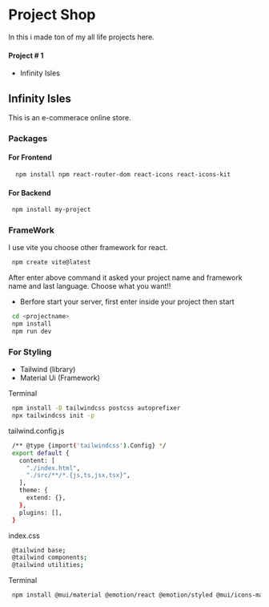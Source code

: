 
# Project Shop

In this i made ton of my all life projects here.


#### Project # 1
- Infinity Isles


## Infinity Isles

This is an e-commerace online store.

### Packages
 
 #### For Frontend
    
```bash
  npm install npm react-router-dom react-icons react-icons-kit

```

 #### For Backend

 ```bash
  npm install my-project
```
### FrameWork

I use vite you choose other framework for react. 

 ```bash
  npm create vite@latest
```

After enter above command it asked your project name and framework name and last language.
Choose what you want!!

- Berfore start your server, first enter inside your project then start

```bash
 cd <projectname>
 npm install
 npm run dev
```

### For Styling

 - Tailwind (library)
 - Material Ui  (Framework)

Terminal
```bash
 npm install -D tailwindcss postcss autoprefixer
 npx tailwindcss init -p
```

tailwind.config.js
```bash
 /** @type {import('tailwindcss').Config} */
 export default {
   content: [
     "./index.html",
     "./src/**/*.{js,ts,jsx,tsx}",
   ],
   theme: {
     extend: {},
   },
   plugins: [],
 }
```

index.css
```bash
 @tailwind base;
 @tailwind components;
 @tailwind utilities;
```

Terminal
```bash
 npm install @mui/material @emotion/react @emotion/styled @mui/icons-material
```
